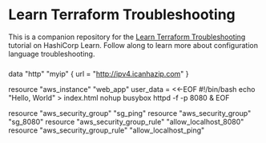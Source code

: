 # Learn Terraform Troubleshooting

This is a companion repository for the [Learn Terraform Troubleshooting](https://learn.hashicorp.com/tutorials/terraform/troubleshooting-workflow) tutorial on HashiCorp Learn. Follow along to learn more about configuration language troubleshooting.


###
data "http" "myip" {
  url = "http://ipv4.icanhazip.com"
}

resource "aws_instance" "web_app" 
  user_data              = <<-EOF
              #!/bin/bash
              echo "Hello, World" > index.html
              nohup busybox httpd -f -p 8080 &
              EOF

resource "aws_security_group" "sg_ping" 
resource "aws_security_group" "sg_8080" 
resource "aws_security_group_rule" "allow_localhost_8080" 
resource "aws_security_group_rule" "allow_localhost_ping" 

